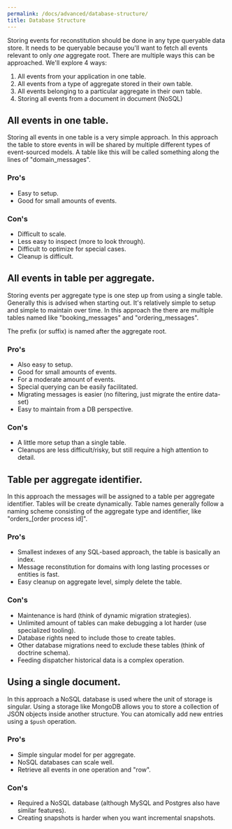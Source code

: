 ```yaml
---
permalink: /docs/advanced/database-structure/
title: Database Structure
---
```


Storing events for reconstitution should be done in any type queryable data store. It needs
to be queryable because you'll want to fetch all events relevant to only _one_ aggregate root.
There are multiple ways this can be approached. We'll explore 4 ways:

1. All events from your application in one table.
2. All events from a type of aggregate stored in their own table.
3. All events belonging to a particular aggregate in their own table.
4. Storing all events from a document in document (NoSQL)

## All events in one table.

Storing all events in one table is a very simple approach. In this approach the table to
store events in will be shared by multiple different types of event-sourced models. A table
like this will be called something along the lines of "domain_messages".

### Pro's

* Easy to setup.
* Good for small amounts of events.

### Con's

* Difficult to scale.
* Less easy to inspect (more to look through).
* Difficult to optimize for special cases.
* Cleanup is difficult.

## All events in table per aggregate.

Storing events per aggregate type is one step up from using a single table. Generally this is
advised when starting out. It's relatively simple to setup and simple to maintain over time. In
this approach the there are multiple tables named like "booking_messages" and "ordering_messages".

The prefix (or suffix) is named after the aggregate root.

### Pro's

* Also easy to setup.
* Good for small amounts of events.
* For a moderate amount of events.
* Special querying can be easily facilitated.
* Migrating messages is easier (no filtering, just migrate the entire data-set)
* Easy to maintain from a DB perspective.

### Con's

* A little more setup than a single table.
* Cleanups are less difficult/risky, but still require a high attention to detail.

## Table per aggregate identifier.

In this approach the messages will be assigned to a table per aggregate identifier. Tables will be
create dynamically. Table names generally follow a naming scheme consisting of the aggregate type
and identifier, like "orders_[order process id]".

### Pro's

* Smallest indexes of any SQL-based approach, the table is basically an index.
* Message reconstitution for domains with long lasting processes or entities is fast.
* Easy cleanup on aggregate level, simply delete the table.

### Con's

* Maintenance is hard (think of dynamic migration strategies).
* Unlimited amount of tables can make debugging a lot harder (use specialized tooling).
* Database rights need to include those to create tables.
* Other database migrations need to exclude these tables (think of doctrine schema).
* Feeding dispatcher historical data is a complex operation.

## Using a single document.

In this approach a NoSQL database is used where the unit of storage is singular. Using a storage
like MongoDB allows you to store a collection of JSON objects inside another structure. You can
atomically add new entries using a `$push` operation.

### Pro's

* Simple singular model for per aggregate.
* NoSQL databases can scale well.
* Retrieve all events in one operation and "row".

### Con's

* Required a NoSQL database (although MySQL and Postgres also have similar features).
* Creating snapshots is harder when you want incremental snapshots.
